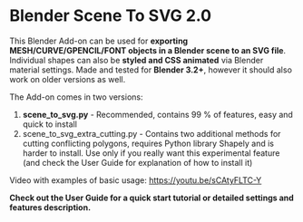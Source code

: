 # Blender Scene To SVG 2.0
This Blender Add-on can be used for **exporting MESH/CURVE/GPENCIL/FONT objects in a Blender scene to an SVG file**. Individual shapes can also be **styled and CSS animated** via Blender material settings.
Made and tested for **Blender 3.2+**, however it should also work on older versions as well.

The Add-on comes in two versions:  
1) **scene_to_svg.py** - Recommended, contains 99 % of features, easy and quick to install
2) scene_to_svg_extra_cutting.py - Contains two additional methods for cutting conflicting polygons, requires Python library Shapely and is harder to install. Use only if you really want this experimental feature (and check the User Guide for explanation of how to install it)

Video with examples of basic usage: https://youtu.be/sCAtyFLTC-Y

**Check out the User Guide for a quick start tutorial or detailed settings and features description.**


